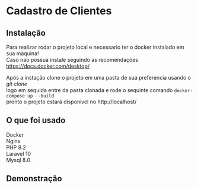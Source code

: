 # Cadastro de Clientes
## Instalação
Para realizar rodar o projeto local e necessario ter o docker instalado em sua maquina!\
Caso nao possua instale seguindo as recomendações https://docs.docker.com/desktop/

Após a instação clone o projeto em uma pasta de sua preferencia usando o *git clone*\
logo em sequida entre da pasta clonada e rode o sequinte comando
``docker-compose up --build ``\
pronto o projeto estará disponivel no http://localhost/

## O que foi usado
Docker\
Nginx\
PHP 8.2\
Laravel 10\
Mysql 8.0

## Demonstração

